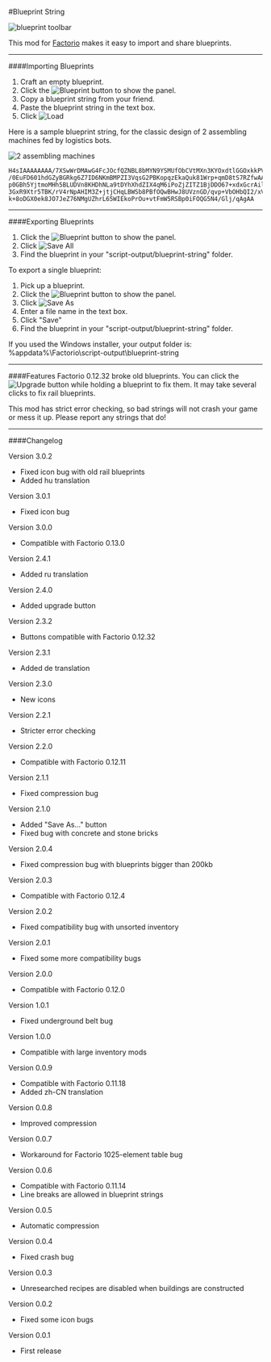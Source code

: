 #Blueprint String

![blueprint toolbar](http://davemcw.com/factorio/images/blueprint-bar-2.jpg)

This mod for [Factorio](https://www.factorio.com/) makes it easy to import and share blueprints.

---

####Importing Blueprints
1. Craft an empty blueprint.
2. Click the ![Blueprint](http://davemcw.com/factorio/images/blueprint-icon-1.png) button to show the panel.
3. Copy a blueprint string from your friend.
4. Paste the blueprint string in the text box.
5. Click ![Load](http://davemcw.com/factorio/images/blueprint-icon-2.png)

Here is a sample blueprint string, for the classic design of 2 assembling machines fed by logistics bots.

![2 assembling machines](http://davemcw.com/factorio/images/2-assembling-machines-2.jpg)
~~~
H4sIAAAAAAAA/7XSwWrDMAwG4FcJOcfQZNBL8bMYN9YSMUfObCVtMXn3KYOxdtlGGOxkkPVJ
/0EuFD601hdGZyBGRkg6Z7ID6NKmBMPZI3VqsG2PBKopqzEkaQuk81Wrp+qmD8tS7RZfwAAO
p0GBh5YjtmoMHh5BLUDVn8KHDhNLa9tDYhXhdZIX4qM6iPoZjZITZ1BjDDO67+xdxGcrAilB
3GxR9Xtr5TBK/rV4rNpAHIM3Z+jtjCHqLBWSb8PBfOQwBHwJ8UVznGD/qvp+VbOHbQI2/xVw
k+8oDGX0ek8JO7JeZ76NMgUZhrL65WIEkoPrOu+vtFmW5RSBp0iFOQG5N4/Glj/qAgAA
~~~

---

####Exporting Blueprints
1. Click the ![Blueprint](http://davemcw.com/factorio/images/blueprint-icon-1.png) button to show the panel.
2. Click ![Save All](http://davemcw.com/factorio/images/blueprint-icon-4.png)
3. Find the blueprint in your "script-output/blueprint-string" folder.

To export a single blueprint:

1. Pick up a blueprint.
2. Click the ![Blueprint](http://davemcw.com/factorio/images/blueprint-icon-1.png) button to show the panel.
3. Click ![Save As](http://davemcw.com/factorio/images/blueprint-icon-3.png)
4. Enter a file name in the text box.
5. Click "Save"
6. Find the blueprint in your "script-output/blueprint-string" folder.

If you used the Windows installer, your output folder is: %appdata%\Factorio\script-output\blueprint-string

---

####Features
Factorio 0.12.32 broke old blueprints.  You can click the ![Upgrade](http://davemcw.com/factorio/images/blueprint-icon-5.png) button while holding a blueprint to fix them. It may take several clicks to fix rail blueprints.

This mod has strict error checking, so bad strings will not crash your game or mess it up.  Please report any strings that do!

---

####Changelog

Version 3.0.2
- Fixed icon bug with old rail blueprints
- Added hu translation

Version 3.0.1
- Fixed icon bug

Version 3.0.0
- Compatible with Factorio 0.13.0

Version 2.4.1
- Added ru translation

Version 2.4.0
- Added upgrade button

Version 2.3.2
- Buttons compatible with Factorio 0.12.32

Version 2.3.1
- Added de translation

Version 2.3.0
- New icons

Version 2.2.1
- Stricter error checking

Version 2.2.0
- Compatible with Factorio 0.12.11

Version 2.1.1
- Fixed compression bug

Version 2.1.0
- Added "Save As..." button
- Fixed bug with concrete and stone bricks

Version 2.0.4
- Fixed compression bug with blueprints bigger than 200kb

Version 2.0.3
- Compatible with Factorio 0.12.4

Version 2.0.2
- Fixed compatibility bug with unsorted inventory

Version 2.0.1
- Fixed some more compatibility bugs

Version 2.0.0
- Compatible with Factorio 0.12.0

Version 1.0.1
- Fixed underground belt bug

Version 1.0.0
- Compatible with large inventory mods

Version 0.0.9
- Compatible with Factorio 0.11.18
- Added zh-CN translation

Version 0.0.8
- Improved compression

Version 0.0.7
- Workaround for Factorio 1025-element table bug

Version 0.0.6
- Compatible with Factorio 0.11.14
- Line breaks are allowed in blueprint strings

Version 0.0.5
- Automatic compression

Version 0.0.4
- Fixed crash bug

Version 0.0.3
- Unresearched recipes are disabled when buildings are constructed

Version 0.0.2
- Fixed some icon bugs

Version 0.0.1
- First release
